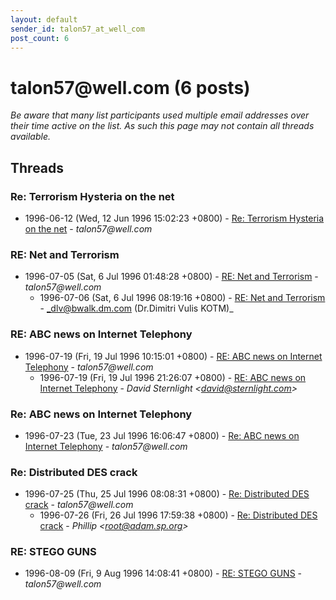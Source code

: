 ```yaml
---
layout: default
sender_id: talon57_at_well_com
post_count: 6
---
```


# talon57<span>@</span>well.com (6 posts)

_Be aware that many list participants used multiple email addresses over their time active on the list. As such this page may not contain all threads available._

## Threads

### Re: Terrorism Hysteria on the net
+ 1996-06-12 (Wed, 12 Jun 1996 15:02:23 +0800) - [Re: Terrorism Hysteria on the net](/archive/1996/06/ef1431fafdb8c1fcd736a0175bd0b91389a8eb15d5ef5654bf450ba70205bfaa) - _talon57@well.com_

### RE: Net and Terrorism
+ 1996-07-05 (Sat, 6 Jul 1996 01:48:28 +0800) - [RE: Net and Terrorism](/archive/1996/07/669dc8a1b4e0266adfc3337f64a0a9f63bbaa9a8840773c30636cfbe53a2a456) - _talon57@well.com_
  + 1996-07-06 (Sat, 6 Jul 1996 08:19:16 +0800) - [RE: Net and Terrorism](/archive/1996/07/2b50b1c66636017f386ecfdbd84ca9019051b11771bbd067dec7b005b1b095b3) - _dlv@bwalk.dm.com (Dr.Dimitri Vulis KOTM)_

### RE: ABC news on Internet Telephony
+ 1996-07-19 (Fri, 19 Jul 1996 10:15:01 +0800) - [RE: ABC news on Internet Telephony](/archive/1996/07/cf17ac602d7258b9ece79c4205d82bbbc6610725159f26e85a9a6eede72b4d62) - _talon57@well.com_
  + 1996-07-19 (Fri, 19 Jul 1996 21:26:07 +0800) - [RE: ABC news on Internet Telephony](/archive/1996/07/9d34ea1de518d2eb298167713cb630866d94ce9ec4ff35f3b5ddb7c7b1a5b361) - _David Sternlight \<david@sternlight.com\>_

### Re: ABC news on Internet Telephony
+ 1996-07-23 (Tue, 23 Jul 1996 16:06:47 +0800) - [Re: ABC news on Internet Telephony](/archive/1996/07/1959c02601741bb50eb681d9602d8fc82fa4805a0436fc134ae36651f695645d) - _talon57@well.com_

### Re: Distributed DES crack
+ 1996-07-25 (Thu, 25 Jul 1996 08:08:31 +0800) - [Re: Distributed DES crack](/archive/1996/07/5c50bc8d8e37ed39ed459b1d94e1d35d27676d2d4c54b931169860b2d9da8b03) - _talon57@well.com_
  + 1996-07-26 (Fri, 26 Jul 1996 17:59:38 +0800) - [Re: Distributed DES crack](/archive/1996/07/ab825a0df437f5febb1d1e1e91a8d1f9cd49dd7dd3086188a5be18c5c1be6596) - _Phillip \<root@adam.sp.org\>_

### RE: STEGO GUNS
+ 1996-08-09 (Fri, 9 Aug 1996 14:08:41 +0800) - [RE: STEGO GUNS](/archive/1996/08/8538197deafe925385d20546a0bba0998229717de62b88cd3a4a8e44c7482afd) - _talon57@well.com_

